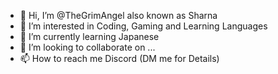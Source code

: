 - 👋 Hi, I’m @TheGrimAngel also known as Sharna
- 👀 I’m interested in Coding, Gaming and Learning Languages
- 🌱 I’m currently learning Japanese 
- 💞️ I’m looking to collaborate on ...
- 📫 How to reach me Discord (DM me for Details) 

<!---
TheGrimAngel/TheGrimAngel is a ✨ special ✨ repository because its `README.md` (this file) appears on your GitHub profile.
You can click the Preview link to take a look at your changes.
--->
